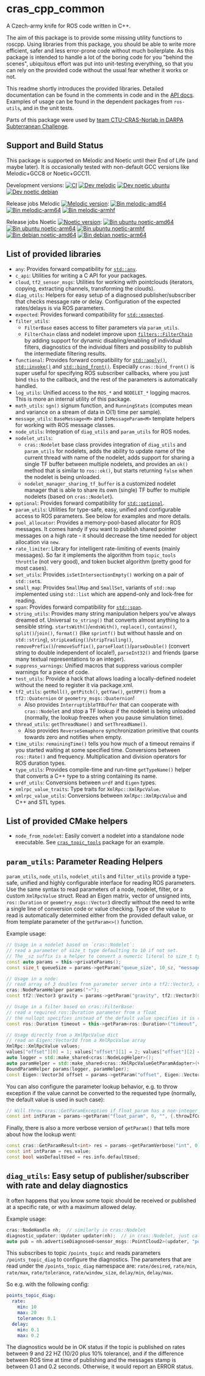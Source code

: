 # cras\_cpp\_common

A Czech-army knife for ROS code written in C++.

The aim of this package is to provide some missing utility functions to roscpp. Using libraries from this package, you should be able to write more efficient, safer and less error-prone code without much boilerplate. As this package is intended to handle a lot of the boring code for you "behind the scenes", ubiquitous effort was put into unit-testing everything, so that you can rely on the provided code without the usual fear whether it works or not.

This readme shortly introduces the provided libraries. Detailed documentation can be found in the comments in code and in the [API docs](https://docs.ros.org/en/api/cras_cpp_common/html/). Examples of usage can be found in the dependent packages from `ros-utils`, and in the unit tests.

Parts of this package were used by [team CTU-CRAS-Norlab in DARPA Subterranean Challenge](https://robotics.fel.cvut.cz/cras/darpa-subt/).

## Support and Build Status

This package is supported on Melodic and Noetic until their End of Life (and maybe later). It is occasionally tested with non-default GCC versions like Melodic+GCC8 or Noetic+GCC11.

Development versions: [![CI](https://github.com/ctu-vras/ros-utils/actions/workflows/ci.yaml/badge.svg)](https://github.com/ctu-vras/ros-utils/actions/workflows/ci.yaml)
[![Dev melodic](https://build.ros.org/job/Mdev__cras_ros_utils__ubuntu_bionic_amd64/badge/icon?subject=melodic+ubuntu)](https://build.ros.org/job/Mdev__cras_ros_utils__ubuntu_bionic_amd64/)
[![Dev noetic ubuntu](https://build.ros.org/job/Ndev__cras_ros_utils__ubuntu_focal_amd64/badge/icon?subject=noetic+ubuntu)](https://build.ros.org/job/Ndev__cras_ros_utils__ubuntu_focal_amd64/)
[![Dev noetic debian](https://build.ros.org/job/Ndev_db__cras_ros_utils__debian_buster_amd64/badge/icon?subject=noetic+debian)](https://build.ros.org/job/Ndev_db__cras_ros_utils__debian_buster_amd64/)

Release jobs Melodic
[![Melodic version](https://img.shields.io/ros/v/melodic/cras_ros_utils)](http://packages.ros.org/ros/ubuntu/pool/main/r/ros-melodic-cras-cpp-common/):
[![Bin melodic-amd64](https://build.ros.org/job/Mbin_uB64__cras_cpp_common__ubuntu_bionic_amd64__binary/badge/icon?subject=bionic+amd64)](https://build.ros.org/job/Mbin_uB64__cras_cpp_common__ubuntu_bionic_amd64__binary/)
[![Bin melodic-arm64](https://build.ros.org/job/Mbin_ubv8_uBv8__cras_cpp_common__ubuntu_bionic_arm64__binary/badge/icon?subject=bionic+arm64)](https://build.ros.org/job/Mbin_ubv8_uBv8__cras_cpp_common__ubuntu_bionic_arm64__binary/)
[![Bin melodic-armhf](https://build.ros.org/job/Mbin_ubhf_uBhf__cras_cpp_common__ubuntu_bionic_armhf__binary/badge/icon?subject=bionic+armhf)](https://build.ros.org/job/Mbin_ubhf_uBhf__cras_cpp_common__ubuntu_bionic_armhf__binary/)

Release jobs Noetic
[![Noetic version](https://img.shields.io/ros/v/noetic/cras_ros_utils)](http://packages.ros.org/ros/ubuntu/pool/main/r/ros-noetic-cras-cpp-common/):
[![Bin ubuntu noetic-amd64](https://build.ros.org/job/Nbin_uF64__cras_cpp_common__ubuntu_focal_amd64__binary/badge/icon?subject=focal+amd64)](https://build.ros.org/job/Nbin_uF64__cras_cpp_common__ubuntu_focal_amd64__binary/)
[![Bin ubuntu noetic-arm64](https://build.ros.org/job/Nbin_ufv8_uFv8__cras_cpp_common__ubuntu_focal_arm64__binary/badge/icon?subject=focal+arm64)](https://build.ros.org/job/Nbin_ufv8_uFv8__cras_cpp_common__ubuntu_focal_arm64__binary/)
[![Bin ubuntu noetic-armhf](https://build.ros.org/job/Nbin_ufhf_uFhf__cras_cpp_common__ubuntu_focal_armhf__binary/badge/icon?subject=focal+armhf)](https://build.ros.org/job/Nbin_ufhf_uFhf__cras_cpp_common__ubuntu_focal_armhf__binary/)
[![Bin debian noetic-amd64](https://build.ros.org/job/Nbin_db_dB64__cras_cpp_common__debian_buster_amd64__binary/badge/icon?subject=buster+amd64)](https://build.ros.org/job/Nbin_db_dB64__cras_cpp_common__debian_buster_amd64__binary/)
[![Bin debian noetic-arm64](https://build.ros.org/job/Nbin_dbv8_dBv8__cras_cpp_common__debian_buster_arm64__binary/badge/icon?subject=buster+arm64)](https://build.ros.org/job/Nbin_dbv8_dBv8__cras_cpp_common__debian_buster_arm64__binary/)

## List of provided libraries

- `any`: Provides forward compatibility for [`std::any`](https://en.cppreference.com/w/cpp/utility/any).
- `c_api`: Utilities for writing a C API for your packages.
- `cloud`, `tf2_sensor_msgs`: Utilities for working with pointclouds (iterators, copying, extracting channels, transforming the clouds).
- `diag_utils`: Helpers for easy setup of a diagnosed publisher/subscriber that checks message rate or delay. Configuration of the expected rates/delays is via ROS parameters.
- `expected`: Provides forward compatibility for [`std::expected`](https://www.open-std.org/jtc1/sc22/wg21/docs/papers/2017/p0323r3.pdf).
- `filter_utils`:
  - `FilterBase` eases access to filter parameters via `param_utils`.
  - `FilterChain` class and nodelet improve upon [`filters::FilterChain`](https://github.com/ros/filters/blob/noetic-devel/include/filters/filter_chain.hpp) by adding support for dynamic disabling/enabling of individual filters, diagnostics of the individual filters and possibility to publish the intermediate filtering results.
- `functional`: Provides forward compatibility for [`std::apply()`](https://en.cppreference.com/w/cpp/utility/apply), [`std::invoke()`](https://en.cppreference.com/w/cpp/utility/functional/invoke) and [`std::bind_front()`](https://en.cppreference.com/w/cpp/utility/functional/bind_front). Especially `cras::bind_front()` is super useful for specifying ROS subscriber callbacks, where you just bind `this` to the callback, and the rest of the parameters is automatically handled.
- `log_utils`: Unified access to the `ROS_*` and `NODELET_*` logging macros. This is more an internal utility of this package.
- `math_utils`: `sgn()` signum function, and `RunningStats` (computes mean and variance on a stream of data in O(1) time per sample).
- `message_utils`: `BaseMessage<M>` and `IsMessageParam<M>` template helpers for working with ROS message classes.
- `node_utils`: Integration of `diag_utils` and `param_utils` for ROS nodes.
- `nodelet_utils`:
  - `cras::Nodelet` base class provides integration of `diag_utils` and `param_utils` for nodelets, adds the ability to update name of the current thread with name of the nodelet, adds support for sharing a single TF buffer between multiple nodelets, and provides an `ok()` method that is similar to `ros::ok()`, but starts returning `false` when the nodelet is being unloaded.
  - `nodelet_manager_sharing_tf_buffer` is a customized nodelet manager that is able to share its own (single) TF buffer to multiple nodelets (based on `cras::Nodelet`). 
- `optional`: Provides forward compatibility for [`std::optional`](https://en.cppreference.com/w/cpp/utility/optional).
- `param_utils`: Utilities for type-safe, easy, unified and configurable access to ROS parameters. See below for examples and more details.
- `pool_allocator`: Provides a memory-pool-based allocator for ROS messages. It comes handy if you want to publish shared pointer messages on a high rate - it should decrease the time needed for object allocation via `new`.
- `rate_limiter`: Library for intelligent rate-limiting of events (mainly messages). So far it implements the algorithm from `topic_tools throttle` (not very good), and token bucket algorithm (pretty good for most cases).
- `set_utils`: Provides `isSetIntersectionEmpty()` working on a pair of `std::set`s.
- `small_map`: Provides `SmallMap` and `SmallSet`, variants of `std::map` implemented using `std::list` which are append-only and lock-free for reading.
- `span`: Provides forward compatibility for [`std::span`](https://en.cppreference.com/w/cpp/container/span).
- `string_utils`: Provides many string manipulation helpers you've always dreamed of. Universal `to_string()` that converts almost anything to a sensible string. `startsWith()`/`endsWith()`, `replace()`, `contains()`, `split()`/`join()`, `format()` (like `sprintf()` but without hassle and on `std::string`), `stripLeading()`/`stripTrailing()`, `removePrefix()`/`removeSuffix()`, `parseFloat()`/`parseDouble()` (convert string to double independent of locale!), `parseInt32()` and friends (parse many textual representations to an integer).
- `suppress_warnings`: Unified macros that suppress various compiler warnings for a piece of code.
- `test_utils`: Provide a hack that allows loading a locally-defined nodelet without the need to register it via package.xml.
- `tf2_utils`: `getRoll()`, `getPitch()`, `getYaw()`, `getRPY()` from a `tf2::Quaternion` or `geometry_msgs::Quaternion`!
  - Also provides `InterruptibleTFBuffer` that can cooperate with `cras::Nodelet` and stop a TF lookup if the nodelet is being unloaded (normally, the lookup freezes when you pause simulation time).
- `thread_utils`: `getThreadName()` and `setThreadName()`.
  - Also provides `ReverseSemaphore` synchronization primitive that counts towards zero and notifies when empty.
- `time_utils`: `remainingTime()` tells you how much of a timeout remains if you started waiting at some specified time. Conversions between `ros::Rate()` and frequency. Multiplication and division operators for ROS duration types.
- `type_utils`: Provides compile-time and run-time `getTypeName()` helper that converts a C++ type to a string containing its name.
- `urdf_utils`: Conversions between `urdf` and `Eigen` types.
- `xmlrpc_value_traits`: Type traits for `XmlRpc::XmlRpcValue`.
- `xmlrpc_value_utils`: Conversions between `XmlRpc::XmlRpcValue` and C++ and STL types.

## List of provided CMake helpers

- `node_from_nodelet`: Easily convert a nodelet into a standalone node executable. See [`cras_topic_tools`](../cras_topic_tools) package for an example.

## `param_utils`: Parameter Reading Helpers

`param_utils`, `node_utils`, `nodelet_utils` and `filter_utils` provide a type-safe, unified and highly configurable interface for reading ROS parameters. Use the same syntax to read parameters of a node, nodelet, filter, or a custom `XmlRpcValue` struct. Read an Eigen matrix, vector of unsigned ints, `ros::Duration` or `geometry_msgs::Vector3` directly without the need to write a single line of conversion code or value checking. Type of the value to read is automatically determined either from the provided default value, or from template parameter of the `getParam<>()` function.

Example usage:

```c++
// Usage in a nodelet based on `cras::Nodelet`:
// read a parameter of size_t type defaulting to 10 if not set.
// The _sz suffix is a helper to convert a numeric literal to size_t type.
const auto params = this->privateParams();
const size_t queueSize = params->getParam("queue_size", 10_sz, "messages");

// Usage in a node:
// read array of 3 doubles from parameter server into a tf2::Vector3, defaulting to the specified vector if not set.
cras::NodeParamHelper params("~");
const tf2::Vector3 gravity = params->getParam("gravity", tf2::Vector3(0, 0, -9.81), "m.s^-2");

// Usage in a filter based on cras::FilterBase:
// read a required ros::Duration parameter from a float
// the nullopt specifies instead of the default value specifies it is required.
const ros::Duration timeout = this->getParam<ros::Duration>("timeout", cras::nullopt);

// Usage directly from a XmlRpcValue dict
// read an Eigen::Vector3d from a XmlRpcValue array
XmlRpc::XmlRpcValue values;
values["offset"][0] = 1; values["offset"][1] = 2; values["offset"][2] = 3; 
auto logger = std::make_shared<cras::NodeLogHelper>();
auto paramHelper = std::make_shared<cras::XmlRpcValueGetParamAdapter>(values, "");
BoundParamHelper params(logger, paramHelper);
const Eigen::Vector3d offset = params->getParam("offset", Eigen::Vector3d::UnitX());
```

You can also configure the parameter lookup behavior, e.g. to throw exception if the value cannot be converted to the requested type (normally, the default value is used in such case):

```c++
// Will throw cras::GetParamException if float_param has a non-integer value
const int intParam = params->getParam("float_param", 0, "", {.throwIfConvertFails = true});
```

Finally, there is also a more verbose version of `getParam()` that tells more about how the lookup went:

```c++
const cras::GetParamResult<int> res = params->getParamVerbose("int", 0);
const int intParam = res.value;
const bool wasDefaultUsed = res.info.defaultUsed;
```

## `diag_utils`: Easy setup of publisher/subscriber with rate and delay diagnostics

It often happens that you know some topic should be received or published at a specific rate, or with a maximum allowed delay.

Example usage:

```c++
cras::NodeHandle nh;  // similarly in cras::Nodelet
diagnostic_updater::Updater updater(nh);  // in cras::Nodelet, just call this->getDiagUpdater()
auto pub = nh.advertiseDiagnosed<sensor_msgs::PointCloud2>(updater, "points_topic_diag", "points_topic", 10);
```

This subscribes to topic `/points_topic` and reads parameters `/points_topic_diag` to configure the diagnostics. The parameters that are read under the `/points_topic_diag` namespace are: `rate/desired`, `rate/min`, `rate/max`, `rate/tolerance`, `rate/window_size`, `delay/min`, `delay/max`.

So e.g. with the following config:

```YAML
points_topic_diag:
  rate:
    min: 10
    max: 20
    tolerance: 0.1
  delay:
    min: 0.1
    max: 0.2
```

The diagnostics would be in OK status if the topic is published on rates between 9 and 22 HZ (10/20 plus 10% tolerance), and if the difference between ROS time at time of publishing and the messages stamp is between 0.1 and 0.2 seconds. Otherwise, it would report an ERROR status.